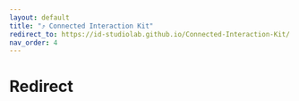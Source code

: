 ```yaml
---
layout: default
title: "⤴ Connected Interaction Kit"
redirect_to: https://id-studiolab.github.io/Connected-Interaction-Kit/
nav_order: 4
---
```


# Redirect
